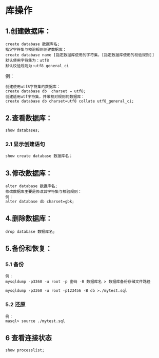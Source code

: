 #   库操作
##  1.创建数据库：
```
create database 数据库名;
指定字符集与校验规则创建数据库：
create database name [指定数据库使用的字符集，[指定数据库使用的校验规则]]
默认使用字符集为：utf8
默认校验规则为:utf8_general_ci
```
例：
```
创建使用utf8字符集的数据库：
create database db  charset = utf8;
创建适用utf字符集，并带校对规则的数据库：
create database db charset=utf8 collate utf8_general_ci;
```
##  2.查看数据库：
```
show databases;
```
### 2.1 显示创建语句
```
show create database 数据库名；
```
##  3.修改数据库：
```
alter database 数据库名;
修改数据库主要是修改其字符集与校验规则：
例：
alter database db charset=gbk;
```
##  4.删除数据库：
```
drop database 数据库名;
```
##  5.备份和恢复：
### 5.1 备份
```
例：
mysqldump -p3360 -u root -p 密码 -B 数据库名 > 数据库备份存储文件路径

mysqldump -p3360 -u root -p123456 -B db >./mytest.sql
```
### 5.2 还原
```
例：
masql> source ./mytest.sql
```
##  6   查看连接状态
```
show processlist;
```